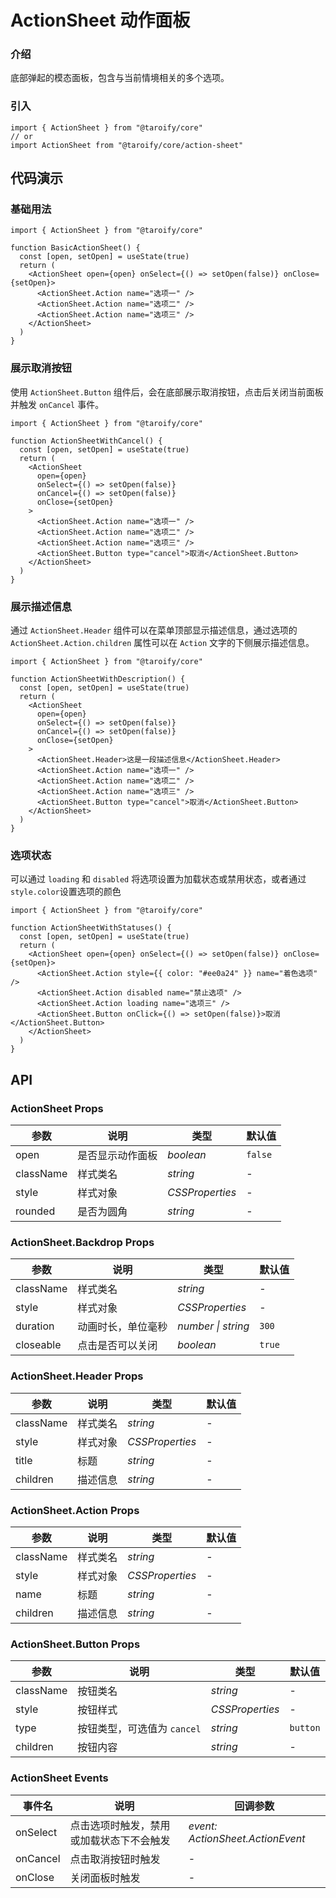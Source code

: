 # ActionSheet 动作面板

### 介绍

底部弹起的模态面板，包含与当前情境相关的多个选项。

### 引入

```tsx
import { ActionSheet } from "@taroify/core"
// or
import ActionSheet from "@taroify/core/action-sheet"
```

## 代码演示

### 基础用法

```tsx
import { ActionSheet } from "@taroify/core"

function BasicActionSheet() {
  const [open, setOpen] = useState(true)
  return (
    <ActionSheet open={open} onSelect={() => setOpen(false)} onClose={setOpen}>
      <ActionSheet.Action name="选项一" />
      <ActionSheet.Action name="选项二" />
      <ActionSheet.Action name="选项三" />
    </ActionSheet>
  )
}
```

### 展示取消按钮

使用 `ActionSheet.Button` 组件后，会在底部展示取消按钮，点击后关闭当前面板并触发 `onCancel` 事件。

```tsx
import { ActionSheet } from "@taroify/core"

function ActionSheetWithCancel() {
  const [open, setOpen] = useState(true)
  return (
    <ActionSheet
      open={open}
      onSelect={() => setOpen(false)}
      onCancel={() => setOpen(false)}
      onClose={setOpen}
    >
      <ActionSheet.Action name="选项一" />
      <ActionSheet.Action name="选项二" />
      <ActionSheet.Action name="选项三" />
      <ActionSheet.Button type="cancel">取消</ActionSheet.Button>
    </ActionSheet>
  )
}
```

### 展示描述信息

通过 `ActionSheet.Header` 组件可以在菜单顶部显示描述信息，通过选项的 `ActionSheet.Action.children` 属性可以在 `Action` 文字的下侧展示描述信息。

```tsx
import { ActionSheet } from "@taroify/core"

function ActionSheetWithDescription() {
  const [open, setOpen] = useState(true)
  return (
    <ActionSheet
      open={open}
      onSelect={() => setOpen(false)}
      onCancel={() => setOpen(false)}
      onClose={setOpen}
    >
      <ActionSheet.Header>这是一段描述信息</ActionSheet.Header>
      <ActionSheet.Action name="选项一" />
      <ActionSheet.Action name="选项二" />
      <ActionSheet.Action name="选项三" />
      <ActionSheet.Button type="cancel">取消</ActionSheet.Button>
    </ActionSheet>
  )
}
```

### 选项状态

可以通过 `loading` 和 `disabled` 将选项设置为加载状态或禁用状态，或者通过`style.color`设置选项的颜色

```tsx
import { ActionSheet } from "@taroify/core"

function ActionSheetWithStatuses() {
  const [open, setOpen] = useState(true)
  return (
    <ActionSheet open={open} onSelect={() => setOpen(false)} onClose={setOpen}>
      <ActionSheet.Action style={{ color: "#ee0a24" }} name="着色选项" />
      <ActionSheet.Action disabled name="禁止选项" />
      <ActionSheet.Action loading name="选项三" />
      <ActionSheet.Button onClick={() => setOpen(false)}>取消</ActionSheet.Button>
    </ActionSheet>
  )
}
```

## API

### ActionSheet Props

| 参数 | 说明 | 类型 | 默认值 |
| --- | --- | --- | --- |
| open      | 是否显示动作面板 | _boolean_ | `false` |
| className | 样式类名 | _string_ | - |
| style     | 样式对象 | _CSSProperties_ | - |
| rounded   | 是否为圆角 | _string_ | - |

### ActionSheet.Backdrop Props

| 参数 | 说明 | 类型 | 默认值 |
| --- | --- | --- | --- |
| className | 样式类名 | _string_        | - |
| style     | 样式对象 | _CSSProperties_ | - |
| duration  | 动画时长，单位毫秒 | _number \| string_ | `300` |
| closeable | 点击是否可以关闭  | _boolean_ | `true` |

### ActionSheet.Header Props

| 参数 | 说明 | 类型 | 默认值 |
| --- | --- | --- | --- |
| className | 样式类名 | _string_        | - |
| style     | 样式对象 | _CSSProperties_ | - |
| title     | 标题    | _string_        | - |
| children  | 描述信息 | _string_        | - |

### ActionSheet.Action Props

| 参数 | 说明 | 类型 | 默认值 |
| --- | --- | --- | --- |
| className | 样式类名 | _string_        | - |
| style     | 样式对象 | _CSSProperties_ | - |
| name      | 标题    | _string_        | - |
| children  | 描述信息 | _string_        | - |

### ActionSheet.Button Props

| 参数 | 说明 | 类型 | 默认值 |
| --- | --- | --- | --- |
| className | 按钮类名 | _string_        | - |
| style     | 按钮样式 | _CSSProperties_ | - |
| type      | 按钮类型，可选值为 `cancel`  | _string_ | `button` |
| children  | 按钮内容 | _string_        | - |

### ActionSheet Events

| 事件名 | 说明 | 回调参数 |
| --- | --- | --- |
| onSelect | 点击选项时触发，禁用或加载状态下不会触发 | _event: ActionSheet.ActionEvent_ |
| onCancel | 点击取消按钮时触发 | - |
| onClose | 关闭面板时触发 | - |

